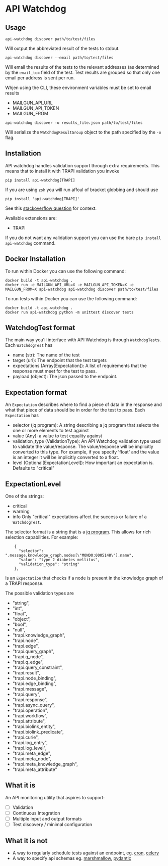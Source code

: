 # API Watchdog

## Usage
```
api-watchdog discover path/to/test/files
```
Will output the abbreviated result of the tests to stdout.

```
api-watchdog discover --email path/to/test/files
```
Will email the results of the tests to the relevant addresses
(as determined by the `email_to=` field of the test. Test results
are grouped so that only one email per address is sent per run.

Whjen using the CLI, these environment variables must be set to email results
- MAILGUN_API_URL
- MAILGUN_API_TOKEN
- MAILGUN_FROM

```
api-watchdog discover -o results_file.json path/to/test/files
```
Will serialize the `WatchdogResultGroup` object to the path specified
by the `-o` flag. 

## Installation
API watchdog handles validation support through extra requirements.
This means that to install it with TRAPI validation you invoke
```
pip install api-watchdog[TRAPI]
```

If you are using `zsh` you will run affoul of bracket globbing and should use
```
pip install 'api-watchdog[TRAPI]'
```

See this [stackoverflow question](https://stackoverflow.com/questions/30539798/zsh-no-matches-found-requestssecurity) for context.

Available extensions are:
- TRAPI

If you do not want any validation support you can use the bare `pip install api-watchdog` command.

## Docker Installation

To run within Docker you can use the following command:

```
docker build -t api-watchdog .
docker run -e MAILGUN_API_URL=X -e MAILGUN_API_TOKEN=X -e MAILGUN_FROM=X api-watchdog api-watchdog discover path/to/test/files
```

To run tests within Docker you can use the following command:

```
docker build -t api-watchdog .
docker run api-watchdog python -m unittest discover tests
```


## WatchdogTest format
The main way you'll interface with API Watchdog is through `WatchdogTest`s.
Each `WatchdogTest` has
- name (str): The name of the test
- target (url): The endpoint that the test targets
- expectations (Array[Expectation]): A list of requirements that the response must meet for the test to pass.
- payload (object): The json passed to the endpoint.

## Expectation format
An `Expectation` describes where to find a piece of data in the response and what that piece of data should be in order for the test to pass.
Each `Expectation` has

- selector (jq program): A string describing a jq program that selects the one or more elements to test against
- value (Any): a value to test equality against
- validation_type (ValidationType): An API Watchdog validation type used to validate the value/response. The value/response will be implicitly converted to this type. For example, if you specify 'float' and the value is an integer it will be implicitly converted to a float.
- level (Optional[ExpectationLevel]): How important an expectation is. Defaults to "critical"

## ExpectationLevel 
One of the strings:
- critical
- warning
- info
Only "critical" expectations affect the success or failure of a `WatchdogTest`.


The selector format is a string that is a [jq program](https://stedolan.github.io/jq/). This allows for rich selection capabilities. 
For example:

```
    {
      "selector": ".message.knowledge_graph.nodes[\"MONDO:0005148\"].name",
      "value": "type 2 diabetes mellitus",
      "validation_type": "string"
    },
```

Is an `Expectation` that checks if a node is present in the knowledge graph of a TRAPI response. 

The possible validation types are 
- "string",
- "int",
- "float",
- "object",
- "bool",
- "null",
- "trapi.knowledge_graph",
- "trapi.node",
- "trapi.edge",
- "trapi.query_graph",
- "trapi.q_node",
- "trapi.q_edge",
- "trapi.query_constraint",
- "trapi.result",
- "trapi.node_binding",
- "trapi.edge_binding",
- "trapi.message",
- "trapi.query",
- "trapi.response",
- "trapi.async_query",
- "trapi.operation",
- "trapi.workflow",
- "trapi.attribute",
- "trapi.biolink_entity",
- "trapi.biolink_predicate",
- "trapi.curie",
- "trapi.log_entry",
- "trapi.log_level",
- "trapi.meta_edge",
- "trapi.meta_node",
- "trapi.meta_knowledge_graph",
- "trapi.meta_attribute"


## What it is
An API monitoring utility that aspires to support:
- [ ] Validation
- [ ] Continuous Integration
- [ ] Multiple input and output formats
- [ ] Test discovery / minimal configuration

## What it is not
- A way to regularly schedule tests against an endpoint, eg. [cron](https://en.wikipedia.org/wiki/Cron), [celery](https://docs.celeryproject.org/en/stable/getting-started/introduction.html)
- A way to specify api schemas eg. [marshmallow](https://marshmallow.readthedocs.io/en/stable/), [pydantic](https://pydantic-docs.helpmanual.io/) 

